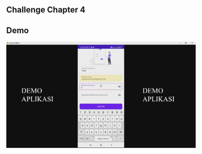 ## Challenge Chapter 4

## Demo
[![IMAGE ALT TEXT HERE](demo/demo.png)](https://youtu.be/bvAtM2ziPkM)